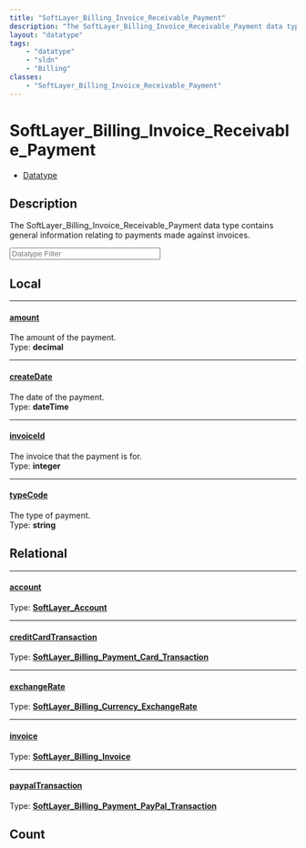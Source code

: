 ```yaml
---
title: "SoftLayer_Billing_Invoice_Receivable_Payment"
description: "The SoftLayer_Billing_Invoice_Receivable_Payment data type contains general information relating to payments made agains... "
layout: "datatype"
tags:
    - "datatype"
    - "sldn"
    - "Billing"
classes:
    - "SoftLayer_Billing_Invoice_Receivable_Payment"
---
```


# SoftLayer_Billing_Invoice_Receivable_Payment
<div id='service-datatype'>
    <ul id='sldn-reference-tabs'>
        <li id='datatype'> <a href='/reference/datatypes/SoftLayer_Billing_Invoice_Receivable_Payment' >Datatype</a></li>
    </ul>
</div>

## Description 
The SoftLayer_Billing_Invoice_Receivable_Payment data type contains general information relating to payments made against invoices. 





<!-- Filer BEGIN -->
<div class="view-filters">
        <div class="clearfix">
            <div class="search-input-box">
                <input placeholder="Datatype Filter" onkeyup="titleSearch(inputId='prop-input', divId='properties', elementClass='prop-row')" 
                    type="text" id="prop-input" value="" size="30" maxlength="128" class="form-text">
            </div>
        </div>
</div>
<!-- Filer END -->

<div id="properties" class="content">
<div id="localProperties" class="prop-content" >

## Local
<div class="prop-row">

-----
[amount]: #amount
#### [amount]
The amount of the payment.  
<span class="type-label">Type: </span>**decimal**


</div>
<div class="prop-row">

-----
[createDate]: #createdate
#### [createDate]
The date of the payment.  
<span class="type-label">Type: </span>**dateTime**


</div>
<div class="prop-row">

-----
[invoiceId]: #invoiceid
#### [invoiceId]
The invoice that the payment is for.  
<span class="type-label">Type: </span>**integer**


</div>
<div class="prop-row">

-----
[typeCode]: #typecode
#### [typeCode]
The type of payment.  
<span class="type-label">Type: </span>**string**


</div>
</div>
<!-- LOCAL PROPERTY END -->

<div id="relationalProperties"  class="prop-content" >

## Relational
<div class="prop-row">

-----
[account]: #account
#### [account]
  
<span class="type-label">Type: </span>**<a href='/reference/datatypes/SoftLayer_Account'>SoftLayer_Account </a>**


</div>
<div class="prop-row">

-----
[creditCardTransaction]: #creditcardtransaction
#### [creditCardTransaction]
  
<span class="type-label">Type: </span>**<a href='/reference/datatypes/SoftLayer_Billing_Payment_Card_Transaction'>SoftLayer_Billing_Payment_Card_Transaction </a>**


</div>
<div class="prop-row">

-----
[exchangeRate]: #exchangerate
#### [exchangeRate]
  
<span class="type-label">Type: </span>**<a href='/reference/datatypes/SoftLayer_Billing_Currency_ExchangeRate'>SoftLayer_Billing_Currency_ExchangeRate </a>**


</div>
<div class="prop-row">

-----
[invoice]: #invoice
#### [invoice]
  
<span class="type-label">Type: </span>**<a href='/reference/datatypes/SoftLayer_Billing_Invoice'>SoftLayer_Billing_Invoice </a>**


</div>
<div class="prop-row">

-----
[paypalTransaction]: #paypaltransaction
#### [paypalTransaction]
  
<span class="type-label">Type: </span>**<a href='/reference/datatypes/SoftLayer_Billing_Payment_PayPal_Transaction'>SoftLayer_Billing_Payment_PayPal_Transaction </a>**


</div>

## Count
</div>


